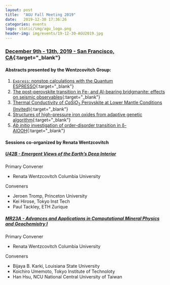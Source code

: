 ```yaml
---
layout: post
title:  "AGU Fall Meeting 2019"
date:   2019-12-30 17:36:26
categories: events
logo: static/img/agu_logo.png
header-img: img/events/19-12-30-AGU2019.jpg
---
```


### [December 9th - 13th, 2019 - San Francisco, CA](https://www.agu.org/fall-meeting){:target="_blank"}

#### Abstracts presented by the Wentzcovitch Group:

1. [``Express``: nonstop calculations with the Quantum ESPRESSO](https://agu.confex.com/agu/fm19/meetingapp.cgi/Paper/554364){:target="_blank"}
2. [The post-perovskite transition in Fe- and Al-bearing bridgmanite: effects on seismic observables](https://agu.confex.com/agu/fm19/meetingapp.cgi/Paper/625469 ){:target="_blank"}
3. [Thermal Conductivity of $CaSiO_3$ Perovskite at Lower Mantle Conditions (Invited)](https://agu.confex.com/agu/fm19/meetingapp.cgi/Paper/487883){:target="_blank"}
4. [Structures of high-pressure iron oxides from adaptive genetic algorithm](https://agu.confex.com/agu/fm19/meetingapp.cgi/Paper/506441){:target="_blank"}
5. [_Ab initio_ investigation of order-disorder transition in δ-AlOOH](https://agu.confex.com/agu/fm19/meetingapp.cgi/Paper/557931){:target="_blank"}

#### Sessions co-organized by Renata Wentzcovitch 

##### [U42B - Emergent Views of the Earth’s Deep Interior](https://agu.confex.com/agu/fm19/meetingapp.cgi/Session/81835)

Primary Convener
* Renata Wentzcovitch Columbia University

Conveners
* Jeroen Tromp, Princeton University
* Kei Hirose, Tokyo Inst Tech
* Paul Tackley, ETH Zurique

##### [MR23A - Advances and Applications in Computational Mineral Physics and Geochemistry I](https://agu.confex.com/agu/fm19/meetingapp.cgi/Session/88240)

Primary Convener
* Renata Wentzcovitch Columbia University

Conveners 
* Bijaya B. Karki, Louisiana State University
* Koichiro Umemoto, Tokyo Institute of Technoloty
* Han Hsu, NCU National Central University of Taiwan
